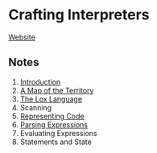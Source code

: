 # Crafting Interpreters

[Website](https://craftinginterpreters.com/)

## Notes

1. [Introduction](./notes/01-introduction.md)
2. [A Map of the Territory](./notes/02-a-map-of-the-territory.md)
3. [The Lox Language](./notes/03-the-lox-language.md)
4. Scanning
5. [Representing Code](./notes/05-representing-code.md)
6. [Parsing Expressions](./notes/06-parsing-expressions.md)
7. Evaluating Expressions
8. Statements and State
